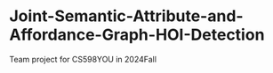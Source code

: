 # Joint-Semantic-Attribute-and-Affordance-Graph-HOI-Detection
Team project for CS598YOU in 2024Fall
